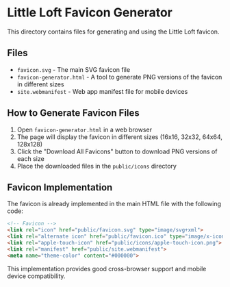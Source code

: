# Little Loft Favicon Generator

This directory contains files for generating and using the Little Loft favicon.

## Files

- `favicon.svg` - The main SVG favicon file
- `favicon-generator.html` - A tool to generate PNG versions of the favicon in different sizes
- `site.webmanifest` - Web app manifest file for mobile devices

## How to Generate Favicon Files

1. Open `favicon-generator.html` in a web browser
2. The page will display the favicon in different sizes (16x16, 32x32, 64x64, 128x128)
3. Click the "Download All Favicons" button to download PNG versions of each size
4. Place the downloaded files in the `public/icons` directory

## Favicon Implementation

The favicon is already implemented in the main HTML file with the following code:

```html
<!-- Favicon -->
<link rel="icon" href="public/favicon.svg" type="image/svg+xml">
<link rel="alternate icon" href="public/favicon.ico" type="image/x-icon">
<link rel="apple-touch-icon" href="public/icons/apple-touch-icon.png">
<link rel="manifest" href="public/site.webmanifest">
<meta name="theme-color" content="#000000">
```

This implementation provides good cross-browser support and mobile device compatibility. 